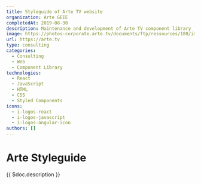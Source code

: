 ```yaml
---
title: Styleguide of Arte TV website
organization: Arte GEIE
completedAt: 2019-08-30
description: Maintenance and development of Arte TV component library
image: https://photos-corporate.arte.tv/documents/ftp/ressources/180/images/logo.png
url: https://arte.tv
type: consulting
categories:
  - Consulting
  - Web
  - Component Library
technologies:
  - React
  - JavaScript
  - HTML
  - CSS
  - Styled Components
icons:
  - i-logos-react
  - i-logos-javascript
  - i-logos-angular-icon
authors: []
---
```


# Arte Styleguide

{{ $doc.description }}
